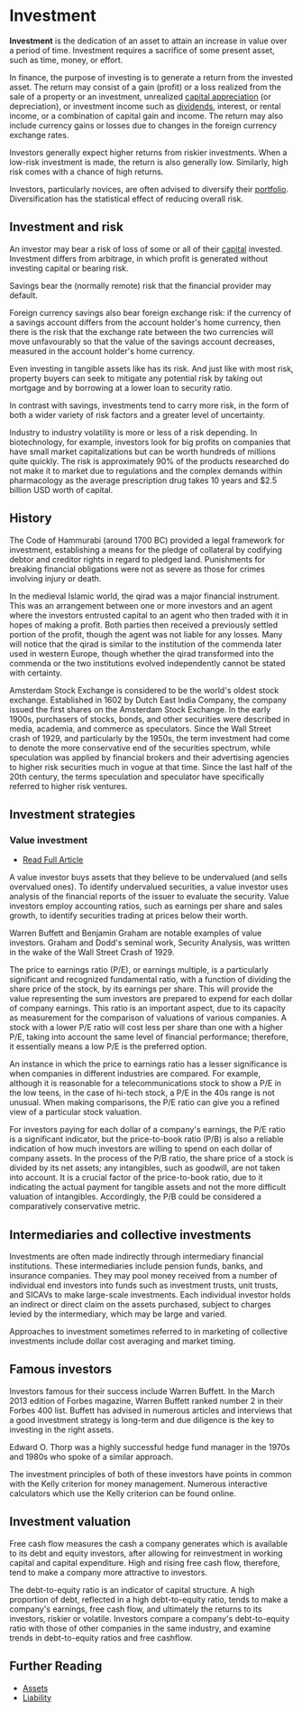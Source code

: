 # Investment

**Investment** is the dedication of an asset to attain an increase in value over a period of time. Investment requires a sacrifice of some present asset, such as time, money, or effort.

In finance, the purpose of investing is to generate a return from the invested asset. The return may consist of a gain (profit) or a loss realized from the sale of a property or an investment, unrealized [capital appreciation](Capital%20Appreciation.md) (or depreciation), or investment income such as [dividends](Dividend.md), interest, or rental income, or a combination of capital gain and income. The return may also include currency gains or losses due to changes in the foreign currency exchange rates.

Investors generally expect higher returns from riskier investments. When a low-risk investment is made, the return is also generally low. Similarly, high risk comes with a chance of high returns.

Investors, particularly novices, are often advised to diversify their [portfolio](Portfolio.md). Diversification has the statistical effect of reducing overall risk.

## Investment and risk
An investor may bear a risk of loss of some or all of their [capital](Financial%20Capital.md) invested. Investment differs from arbitrage, in which profit is generated without investing capital or bearing risk.

Savings bear the (normally remote) risk that the financial provider may default.

Foreign currency savings also bear foreign exchange risk: if the currency of a savings account differs from the account holder's home currency, then there is the risk that the exchange rate between the two currencies will move unfavourably so that the value of the savings account decreases, measured in the account holder's home currency.

Even investing in tangible assets like has its risk. And just like with most risk, property buyers can seek to mitigate any potential risk by taking out mortgage and by borrowing at a lower loan to security ratio.

In contrast with savings, investments tend to carry more risk, in the form of both a wider variety of risk factors and a greater level of uncertainty.

Industry to industry volatility is more or less of a risk depending. In biotechnology, for example, investors look for big profits on companies that have small market capitalizations but can be worth hundreds of millions quite quickly. The risk is approximately 90% of the products researched do not make it to market due to regulations and the complex demands within pharmacology as the average prescription drug takes 10 years and $2.5 billion USD worth of capital.

## History
The Code of Hammurabi (around 1700 BC) provided a legal framework for investment, establishing a means for the pledge of collateral by codifying debtor and creditor rights in regard to pledged land. Punishments for breaking financial obligations were not as severe as those for crimes involving injury or death.

In the medieval Islamic world, the qirad was a major financial instrument. This was an arrangement between one or more investors and an agent where the investors entrusted capital to an agent who then traded with it in hopes of making a profit. Both parties then received a previously settled portion of the profit, though the agent was not liable for any losses. Many will notice that the qirad is similar to the institution of the commenda later used in western Europe, though whether the qirad transformed into the commenda or the two institutions evolved independently cannot be stated with certainty.

Amsterdam Stock Exchange is considered to be the world's oldest stock exchange. Established in 1602 by Dutch East India Company, the company issued the first shares on the Amsterdam Stock Exchange. In the early 1900s, purchasers of stocks, bonds, and other securities were described in media, academia, and commerce as speculators. Since the Wall Street crash of 1929, and particularly by the 1950s, the term investment had come to denote the more conservative end of the securities spectrum, while speculation was applied by financial brokers and their advertising agencies to higher risk securities much in vogue at that time. Since the last half of the 20th century, the terms speculation and speculator have specifically referred to higher risk ventures.

## Investment strategies
### **Value investment**
- [Read Full Article](Value%20Investing.md)

A value investor buys assets that they believe to be undervalued (and sells overvalued ones). To identify undervalued securities, a value investor uses analysis of the financial reports of the issuer to evaluate the security. Value investors employ accounting ratios, such as earnings per share and sales growth, to identify securities trading at prices below their worth.

Warren Buffett and Benjamin Graham are notable examples of value investors. Graham and Dodd's seminal work, Security Analysis, was written in the wake of the Wall Street Crash of 1929.

The price to earnings ratio (P/E), or earnings multiple, is a particularly significant and recognized fundamental ratio, with a function of dividing the share price of the stock, by its earnings per share. This will provide the value representing the sum investors are prepared to expend for each dollar of company earnings. This ratio is an important aspect, due to its capacity as measurement for the comparison of valuations of various companies. A stock with a lower P/E ratio will cost less per share than one with a higher P/E, taking into account the same level of financial performance; therefore, it essentially means a low P/E is the preferred option.

An instance in which the price to earnings ratio has a lesser significance is when companies in different industries are compared. For example, although it is reasonable for a telecommunications stock to show a P/E in the low teens, in the case of hi-tech stock, a P/E in the 40s range is not unusual. When making comparisons, the P/E ratio can give you a refined view of a particular stock valuation.

For investors paying for each dollar of a company's earnings, the P/E ratio is a significant indicator, but the price-to-book ratio (P/B) is also a reliable indication of how much investors are willing to spend on each dollar of company assets. In the process of the P/B ratio, the share price of a stock is divided by its net assets; any intangibles, such as goodwill, are not taken into account. It is a crucial factor of the price-to-book ratio, due to it indicating the actual payment for tangible assets and not the more difficult valuation of intangibles. Accordingly, the P/B could be considered a comparatively conservative metric.

## Intermediaries and collective investments
Investments are often made indirectly through intermediary financial institutions. These intermediaries include pension funds, banks, and insurance companies. They may pool money received from a number of individual end investors into funds such as investment trusts, unit trusts, and SICAVs to make large-scale investments. Each individual investor holds an indirect or direct claim on the assets purchased, subject to charges levied by the intermediary, which may be large and varied.

Approaches to investment sometimes referred to in marketing of collective investments include dollar cost averaging and market timing.

## Famous investors
Investors famous for their success include Warren Buffett. In the March 2013 edition of Forbes magazine, Warren Buffett ranked number 2 in their Forbes 400 list. Buffett has advised in numerous articles and interviews that a good investment strategy is long-term and due diligence is the key to investing in the right assets.

Edward O. Thorp was a highly successful hedge fund manager in the 1970s and 1980s who spoke of a similar approach.

The investment principles of both of these investors have points in common with the Kelly criterion for money management. Numerous interactive calculators which use the Kelly criterion can be found online.

## Investment valuation
Free cash flow measures the cash a company generates which is available to its debt and equity investors, after allowing for reinvestment in working capital and capital expenditure. High and rising free cash flow, therefore, tend to make a company more attractive to investors.

The debt-to-equity ratio is an indicator of capital structure. A high proportion of debt, reflected in a high debt-to-equity ratio, tends to make a company's earnings, free cash flow, and ultimately the returns to its investors, riskier or volatile. Investors compare a company's debt-to-equity ratio with those of other companies in the same industry, and examine trends in debt-to-equity ratios and free cashflow.

## Further Reading
- [Assets](Assets.md)
- [Liability](Liability.md)